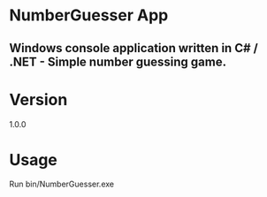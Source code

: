 # NumberGuesser App

## Windows console application written in C# / .NET - Simple number guessing game.

# Version
1.0.0

# Usage
Run bin/NumberGuesser.exe
